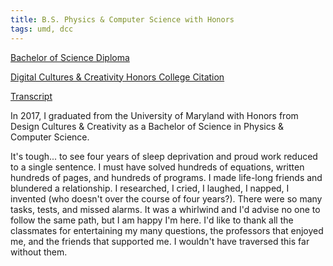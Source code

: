 ```yaml
---
title: B.S. Physics & Computer Science with Honors
tags: umd, dcc
---
```


<a href="diploma-bachelor.pdf" target="_blank">Bachelor of Science Diploma</a>

<a href="diploma-dcc.pdf" target="_blank">Digital Cultures & Creativity Honors College Citation</a>

<a href="unofficial-transcript-bachelor.pdf" target="_blank">Transcript</a>


In 2017, I graduated from the University of Maryland with Honors from Design Cultures & Creativity as a Bachelor of Science in Physics & Computer Science.

It's tough... to see four years of sleep deprivation and proud work reduced to a single sentence. I must have solved hundreds of equations, written hundreds of pages, and hundreds of programs. I made life-long friends and blundered a relationship. I researched, I cried, I laughed, I napped, I invented (who doesn't over the course of four years?). There were so many tasks, tests, and missed alarms. It was a whirlwind and I'd advise no one to follow the same path, but I am happy I'm here. I'd like to thank all the classmates for entertaining my many questions, the professors that enjoyed me, and the friends that supported me. I wouldn't have traversed this far without them.
